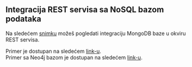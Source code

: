 ## Integracija REST servisa sa NoSQL bazom podataka

Na sledećem <a href='https://www.youtube.com/watch?v=9atj3gnAGaU'>snimku</a> možeš pogledati integraciju MongoDB baze u okviru REST servisa.  

Primer je dostupan na sledećem <a href='https://drive.google.com/file/d/1l1O2WdiwE-iZjck-c-Y35r42x3UA9V7g/view?usp=sharing'>link-u</a>.  
Primer sa Neo4j bazom je dostupan na sledećem <a href='https://drive.google.com/file/d/1ak0ULAbg1v8Ijcm5cxIMegp4rP4TwnCo/view?usp=sharing'>link-u</a>.
